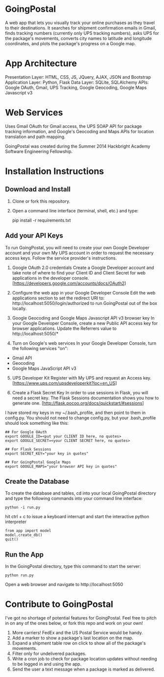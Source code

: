 GoingPostal
===========

A web app that lets you visually track your online purchases as they travel to 
their destinations.  It searches for shipment confirmation emails in Gmail, 
finds tracking numbers (currently only UPS tracking numbers), asks UPS for 
the package's movements, converts city names to latitude and longitude 
coordinates, and plots the package's progress on a Google map. 

# App Architecture
Presentation Layer:  HTML, CSS, JS, JQuery, AJAX, JSON and Bootstrap 
Application Layer:   Python, Flask 
Data Layer:          SQLite, SQLAlchemy 
APIs:                Google OAuth, Gmail, UPS Tracking, Google Geocoding, Google Maps Javascript v3 

# Web Services
Uses Gmail OAuth for Gmail access, the UPS SOAP API for package tracking 
information, and Google's Geocoding and Maps APIs for location translation 
and path mapping.

GoingPostal was created during the Summer 2014 Hackbright Academy Software 
Engineering Fellowship.

Installation Instructions
===========
## Download and Install
1.  Clone or fork this repository. 
2.  Open a command line interface (terminal, shell, etc.) and type: 

	pip install -r requirements.txt

## Add your API Keys
To run GoingPostal, you will need to create your own Google Developer account 
and your own My UPS account in order to request the necessary access keys. 
Follow the service provider's instructions. 

1.  Google OAuth 2.0 credentials
   Create a Google Developer account and take note of where to find your Client ID
   and Client Secret for web applications in the developer console.
   [https://developers.google.com/accounts/docs/OAuth2]

2.  Configure the web app in your Google Developer Console
   Edit the web applications section to set the redirect URI to:
	http://localhost:5050/login/authorized
   to run GoingPostal out of the box locally.

3.  Google Geocoding and Google Maps Javascript API v3 browser key
   In your Google Developer Console, create a new Public API access key for browser
   applications.  Update the Referrers value to
	http://localhost:5050/*

4.  Turn on Google's web services
   In your Google Developer Console, turn the following services "on":
  * Gmail API
  * Geocoding
  * Google Maps JavaScript API v3

5.  UPS Developer Kit
   Register with My UPS and request an Access key.
[https://www.ups.com/upsdeveloperkit?loc=en_US]

6.  Create a Flask Secret Key
   In order to use sessions in Flask, you will need a secret key.  The Flask
   Sessions documentation shows you how to generate one.
   [http://flask.pocoo.org/docs/quickstart/#sessions]

I have stored my keys in my ~/.bash_profile, and then point to them in
config.py.  You should not need to change config.py, but your .bash_profile 
should look something like this:

	## For Google OAuth
	export GOOGLE_ID=<put your CLIENT ID here, no quotes>
	export GOOGLE_SECRET=<your CLIENT SECRET here, no quotes>

	## For Flask Sessions
	export SECRET_KEY="your key in quotes"

	## For GoingPostal Google Maps
	export GOOGLE_MAPS="your browser API key in quotes"

##  Create the Database
To create the database and tables, cd into your local GoingPostal directory
and type the following commands into your command line interface:

	python -i run.py

hit ctrl + c to issue a keyboard interrupt and start the interactive python
interpreter

	from app import model
	model.create_db()
	quit()

## Run the App
In the GoingPostal directory, type this command to start the server:

	python run.py

Open a web browser and navigate to
http://localhost:5050

Contribute to GoingPostal
===========
I've got no shortage of potential features for GoingPostal.  Feel free to pitch
in on any of the ones below, or fork this repo and work on your own!

1.  More carriers!  FedEx and the US Postal Service would be handy.
2.  Add a marker to show a package's last location on the map.
3.  Expand a shipment table row on click to show all of the package's movements.
4.  Filter only for undelivered packages.
5.  Write a cron job to check for package location updates without needing 
    to be logged in and using the app.
6.  Send the user a text message when a package is marked as delivered.
